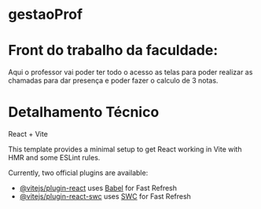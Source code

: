 # gestaoProf #

# Front do trabalho da faculdade: #
Aqui o professor vai poder ter todo o acesso as telas para poder realizar as chamadas para dar presença e poder fazer o calculo de 3 notas.

# Detalhamento Técnico
React + Vite

This template provides a minimal setup to get React working in Vite with HMR and some ESLint rules.

Currently, two official plugins are available:

- [@vitejs/plugin-react](https://github.com/vitejs/vite-plugin-react/blob/main/packages/plugin-react/README.md) uses [Babel](https://babeljs.io/) for Fast Refresh
- [@vitejs/plugin-react-swc](https://github.com/vitejs/vite-plugin-react-swc) uses [SWC](https://swc.rs/) for Fast Refresh
